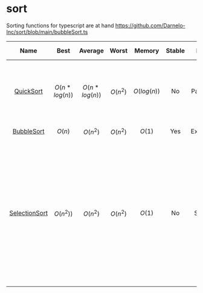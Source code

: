 # sort
Sorting functions for typescript are at hand
https://github.com/Darnelo-Inc/sort/blob/main/bubbleSort.ts


| Name | Best | Average | Worst | Memory | Stable | Method | Other notes |
| :---:  | :---:  | :---:  | :---:  | :---:  | :---:  | :---:  | :---------:  |
| [QuickSort](https://github.com/Darnelo-Inc/sort/blob/main/quickSort.ts) | $O(n*log(n))$ | $O(n*log(n))$ | $O(n^2)$ | $O(log(n))$ | No | Partitioning | Quicksort is usually done in-place with O(log n) stack space |
| [BubbleSort](https://github.com/Darnelo-Inc/sort/blob/main/bubbleSort.ts) | $O(n)$ | $O(n^2)$ | $O(n^2)$ | $O(1)$ | Yes | Exchanging | Tiny code size |
| [SelectionSort](https://github.com/Darnelo-Inc/sort/blob/main/selectionSort.ts) | $O(n^2))$ | $O(n^2)$ | $O(n^2)$ | $O(1)$ | No | Selection | Stable with $O(n)$ extra space, when using linked lists, or when made as a variant of Insertion Sort instead of swapping the two items |


